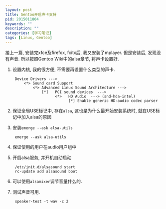 ```yaml
---
layout: post
title: Gentoo开启声卡支持
pid: 2015011804
keywords: ""
description: ""
categories: [学习笔记]
tags: [Linux, Gentoo]
---
```


接上一篇, 安装完xfce及firefox, fcitx后, 我又安装了mplayer. 但是安装后, 发现没有声音. 所以按照Gentoo Wiki中的alsa章节, 将声卡设置好.

1. 设置内核, 我的很方便, 不需要再设置什么类型的声卡.

        Device Drivers --->
            <*> Sound card Support
                <*> Advanced Linux Sound Architecture --->
                    [*]   PCI sound devices  --->
                          <*>   HD Audio  ---> (snd-hda-intel)
                                [*] Enable generic HD-audio codec parser

2. 保证全局USE标记中, 存在`alsa`, 这也是为什么最开始安装系统时, 就在USE标记中加入alsa的原因
3. 安装`emerge --ask alsa-utils`

        emerge --ask alsa-utils

4. 保证使用的用户在audio用户组中
5. 开启alsa服务, 并开机自动启动

        /etc/init.d/alsasound start
        rc-update add alsasound boot

6. 可以使用`alsamixer`调节音量什么的.
7. 测试声音可用.

        speaker-test -t wav -c 2
